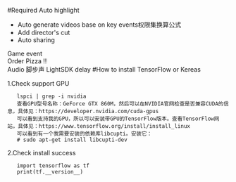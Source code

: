#Required 
Auto highlight  
- Auto generate videos base on key events权限集换算公式
- Add director's cut
- Auto sharing  

Game event  
Order Pizza !!  
Audio 脚步声
LightSDK delay
#How to install TensorFlow  or Kereas

1.Check support GPU 
```
   lspci | grep -i nvidia
   查看GPU型号名称：GeForce GTX 860M，然后可以在NVIDIA官网检查是否兼容CUDA的信息，具体见：https://developer.nvidia.com/cuda-gpus
   可以看到支持我的GPU，所以可以安装带GPU的TensorFlow版本。查看TensorFlow网站，具体见：https://www.tensorflow.org/install/install_linux
   可以看到有一个我需要安装的依赖库libcupti。安装它：
   # sudo apt-get install libcupti-dev
```

2.Check install success 
```
   import tensorflow as tf
   print(tf.__version__)
```

